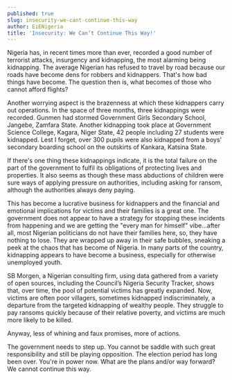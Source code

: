 ```yaml
---
published: true
slug: insecurity-we-cant-continue-this-way
author: EiENigeria
title: 'Insecurity: We Can’t Continue This Way!'
---
```

Nigeria has, in recent times more than ever, recorded a good number of terrorist attacks, insurgency and kidnapping, the most alarming being kidnapping. The average Nigerian has refused to travel by road because our roads have become dens for robbers and kidnappers. That's how bad things have become. The question then is, what becomes of those who cannot afford flights?

Another worrying aspect is the brazenness at which these kidnappers carry out operations. In the space of three months, three kidnappings were recorded. Gunmen had stormed Government Girls Secondary School, Jangebe, Zamfara State. Another kidnapping took place at Government Science College, Kagara, Niger State, 42 people including 27 students were kidnapped. Lest I forget, over 300 pupils were also kidnapped from a boys' secondary boarding school on the outskirts of Kankara, Katsina State.

If there's one thing these kidnappings indicate, it is the total failure on the part of the government to fulfil its obligations of protecting lives and properties. It also seems as though these mass abductions of children were sure ways of applying pressure on authorities, including asking for ransom, although the authorities always deny paying.

This has become a lucrative business for kidnappers and the financial and emotional implications for victims and their families is a great one. The government does not appear to have a strategy for stopping these incidents from happening and we are getting the "every man for himself" vibe...after all, most Nigerian politicians do not have their families here, so, they have nothing to lose. They are wrapped up away in their safe bubbles, sneaking a peek at the chaos that has become of Nigeria. In many parts of the country, kidnapping appears to have become a business, especially for otherwise unemployed youth.

SB Morgen, a Nigerian consulting firm, using data gathered from a variety of open sources, including the Council’s Nigeria Security Tracker, shows that, over time, the pool of potential victims has greatly expanded. Now, victims are often poor villagers, sometimes kidnapped indiscriminately, a departure from the targeted kidnapping of wealthy people. They struggle to pay ransoms quickly because of their relative poverty, and victims are much more likely to be killed.

Anyway, less of whining and faux promises, more of actions.

The government needs to step up. You cannot be saddle with such great responsibility and still be playing opposition. The election period has long been over. You're in power now. What are the plans and/or way forward? We cannot continue this way.
